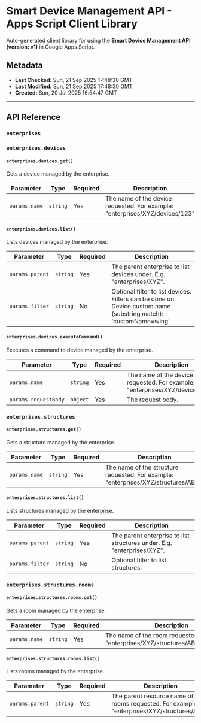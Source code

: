 # Smart Device Management API - Apps Script Client Library

Auto-generated client library for using the **Smart Device Management API (version: v1)** in Google Apps Script.

## Metadata

- **Last Checked:** Sun, 21 Sep 2025 17:48:30 GMT
- **Last Modified:** Sun, 21 Sep 2025 17:48:30 GMT
- **Created:** Sun, 20 Jul 2025 16:54:47 GMT



---

## API Reference

### `enterprises`

### `enterprises.devices`

#### `enterprises.devices.get()`

Gets a device managed by the enterprise.

| Parameter | Type | Required | Description |
|---|---|---|---|
| `params.name` | `string` | Yes | The name of the device requested. For example: "enterprises/XYZ/devices/123" |

#### `enterprises.devices.list()`

Lists devices managed by the enterprise.

| Parameter | Type | Required | Description |
|---|---|---|---|
| `params.parent` | `string` | Yes | The parent enterprise to list devices under. E.g. "enterprises/XYZ". |
| `params.filter` | `string` | No | Optional filter to list devices. Filters can be done on: Device custom name (substring match): 'customName=wing' |

#### `enterprises.devices.executeCommand()`

Executes a command to device managed by the enterprise.

| Parameter | Type | Required | Description |
|---|---|---|---|
| `params.name` | `string` | Yes | The name of the device requested. For example: "enterprises/XYZ/devices/123" |
| `params.requestBody` | `object` | Yes | The request body. |

### `enterprises.structures`

#### `enterprises.structures.get()`

Gets a structure managed by the enterprise.

| Parameter | Type | Required | Description |
|---|---|---|---|
| `params.name` | `string` | Yes | The name of the structure requested. For example: "enterprises/XYZ/structures/ABC". |

#### `enterprises.structures.list()`

Lists structures managed by the enterprise.

| Parameter | Type | Required | Description |
|---|---|---|---|
| `params.parent` | `string` | Yes | The parent enterprise to list structures under. E.g. "enterprises/XYZ". |
| `params.filter` | `string` | No | Optional filter to list structures. |

### `enterprises.structures.rooms`

#### `enterprises.structures.rooms.get()`

Gets a room managed by the enterprise.

| Parameter | Type | Required | Description |
|---|---|---|---|
| `params.name` | `string` | Yes | The name of the room requested. For example: "enterprises/XYZ/structures/ABC/rooms/123". |

#### `enterprises.structures.rooms.list()`

Lists rooms managed by the enterprise.

| Parameter | Type | Required | Description |
|---|---|---|---|
| `params.parent` | `string` | Yes | The parent resource name of the rooms requested. For example: "enterprises/XYZ/structures/ABC". |